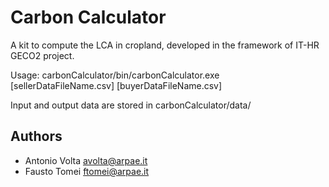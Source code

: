 # Carbon Calculator
A kit to compute the LCA in cropland, developed in the framework of IT-HR GECO2 project.

Usage: carbonCalculator/bin/carbonCalculator.exe [sellerDataFileName.csv] [buyerDataFileName.csv] 

Input and output data are stored in carbonCalculator/data/

## Authors
- Antonio Volta avolta@arpae.it
- Fausto Tomei ftomei@arpae.it
